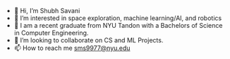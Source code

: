 - 👋 Hi, I’m Shubh Savani
- 👀 I’m interested in space exploration, machine learning/AI, and robotics
- 🌱 I am a recent graduate from NYU Tandon with a Bachelors of Science in Computer Engineering.
- 💞️ I’m looking to collaborate on CS and ML Projects.
- 📫 How to reach me sms9977@nyu.edu

<!---
Shubh587/Shubh587 is a ✨ special ✨ repository because its `README.md` (this file) appears on your GitHub profile.
You can click the Preview link to take a look at your changes.
--->
